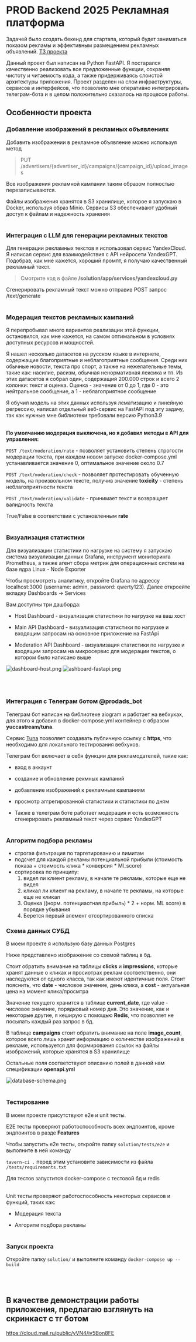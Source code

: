 # PROD Backend 2025 Рекламная платформа

Задачей было создать бекенд для стартапа, который будет заниматься показом рекламы и эффективным размещением рекламных объявлений.
[ТЗ проекта](./task/README.md)

Данный проект был написан на Python FastAPI. Я постарался качественно реализовать все предложенные функции, сохраняя чистоту и читаемость кода, а также придерживаясь слоистой архитектуры приложения. Проект разделен на слои инфраструктуры, сервисов и интерфейсов, что позволило мне оперативно интегрировать телеграм-бота и в целом положительно сказалось на процессе работы.
</br>

## Особенности проекта

### Добавление изображений в рекламных объявлениях

Добавить изображении в рекламное объявление можно используя метод

> PUT /advertisers/{advertiser_id}/campaigns/{campaign_id}/upload_images

Все изображения рекламной кампании таким образом полностью перезаписываются.

Файлы изображения хранятся в S3 хранилище, которое я запускаю в Docker, используя образ Minio. Сервисы S3 обеспечивают удобный доступ к файлам и надежность хранения
</br></br>

### Интеграция с LLM для генерации рекламных текстов

Для генерации рекламных текстов я использовал сервис YandexCloud. Я написал сервис для взаимодействия с API нейросети YandexGPT. Подобрав, как мне кажется, хороший промпт, я получаю качественный рекламный текст.

> Смотрите код в файле **/solution/app/services/yandexcloud.py**

Сгенерировать рекламный текст можно отправив POST запрос /text/generate
</br></br>

### Модерация текстов рекламных кампаний

Я перепробывал много вариантов реализации этой функции, остановился, как мне кажется, на самом оптимальном в условиях доступных ресурсов и мощностей.

Я нашел несколько датасетов на русском языке в интернете, содержащие благоприятные и неблагоприятные сообщения. Среди них обычные новости, текста про спорт, а также на нежелательные темы, такие как: насилие, расизм, обычная ненормативная лексика и тп. Из этих датасетов я собрал один, содержащий 200.000 строк и всего 2 колонки: текст и оценка. Оценка - значение от 0 до 1, где 0 - это нейтральное сообщение, а 1 - неблагоприятное сообщение

Я обучил модель на этих данных используя лематизацию и линейную регрессию, написал отдельный веб-сервис на FastAPI под эту задачу, так как нужные мне библиотеки требовали версию Python3.9
</br></br>

**По умолчанию модерация выключена, но я добавил методы в API для управления:**

`POST /text/moderation/rate` - позволяет установить степень строгости модерации текста, при каждом новом запуске docker-compose.yml устанавливается значение 0, оптимальное значение около 0.7

`POST /text/moderation/check` - позволяет протестировать обученную модель, на произвольном тексте, получив значение **toxicity** - степень неблагоприятности текста

`POST /text/moderation/validate` - принимает текст и возвращает валидность текста

True/False в соответствии с установленным **rate**
</br></br>

### **Визуализация статистики**

Для визуализации статистики по нагрузке на систему я запускаю система визуализации данных Grafana, инструмент мониторинга Prometheus, а также агент сбора метрик для операционных систем на базе ядра Linux - Node Exporter

Чтобы просмотреть аналитику, откройте Grafana по адрессу localhost:3000 (username: admin, password: qwerty123). Далее откроейте вкладку Dashboards → Services

Вам доступны три дашборда:

- Host Dashboard - визуализация статистики по нагрузке на ваш хост

- Main API Dashboard - визуализация статистики по нагрузке и входящим запросам на основное приложение на FastApi

- Moderation API Dashboard - визуализация статистики по нагрузке и входящим запросам на микросервис для модерации текстов, о котором было написано выше

![dashboard-host.png](./media/dashboard-host.png)
![ashboard-fastapi.png](./media/dashboard-fastapi.png)

</br></br>

### Интеграция с Телеграм ботом @prodads_bot

Телеграм бот написан на библиотеке aiogram и работает на вебхуках, для этого я добавил в docker-compose.yml контейнер с образом **yuccastream/tuna**.

Сервис [Tuna](https://tuna.am/#features) позволяет создавать публичную ссылку c **https**, что необходимо для локального тестирования вебхуков.

Телеграм бот включает в себя функции для рекламодателей, такие как:

- вход в аккаунт

- создание и обновление рекмных кампаний

- добавление изображений к рекламным кампаниям

- просмотр аггрегированной статистики и статистики по дням

- Также в телеграм боте работает модерация и есть возможность сгенерировать рекламный текст через сервис YandexGPT
  </br></br>


### Алгоритм подбора рекламы

- строгая фильтрация по таргетированию и лимитам
- подсчет для каждой рекламы потенциальной прибыли (стоимость показа + стоимость клика * конверсия * Ml_score)
- сортировка по принципу:
  1. видел ли клиент рекламу, в начале те рекламы, которые еще не видел
  2. кликал ли клиент на рекламу, в начале те рекламы, на которые еще не кликал
  3. Оценка ((норм. потенциаотная прибыль) * 2 + норм. ML score) в порядке убывания
  4. Берется первый элемент отсортированного списка


### **Схема данных СУБД**

В моем проекте я использую базу данных Postgres

Ниже представлено изображение со схемой таблиц в бд.

Стоит обратить внимание на таблицы **clicks** и **impressions**, которые хранят данные о кликах и просиотрах реклам соответственно, они наследуются от одного класса, так как имеют идентичные поля. Стоит пояснить, что **date** - числовое значение, день клика, а **cost** - актуальная цена на момент клика/просмтра

Значение текущего хранится в таблице **current_date**, где value - числовое значение, порядковый номер дня. Это значение, как и некоторые другие, я кеширую с помощью **Redis**, что позволяет не посылать каждый раз запрос в бд.

В таблице **campaigns** стоит обратить внимание на поле **image_count**, которое всего лишь хранит информацию о количестве изображений в рекламе, используется для формирования ссылок на файлы изображений, которые хранятся в S3 хранилище

Остальные поля соответствуют описанию полей в данной нам спецификации **openapi.yml**

![database-schema.png](./media/database-schema.png)
</br></br>

### Тестирование

В моем проекте присутствуют e2e и unit тесты.

E2E тесты проверяют работоспособность всех эндпоинтов, кроме эндпоинтов в разде **Features**

Чтобы запустить e2e тесты, откройте папку `solution/tests/e2e` и выполните в ней команду

`tavern-ci .` перед этим установите зависимости из файла `/tests/requirements.txt`

Для тестов запустится docker-compose с тестовой бд и redis
</br></br>

Unit тесты проверяют работоспособность некоторых сервисов и функций, таких как:

- Модерация текста

- Алгоритм подбора рекламы
  </br></br>

### Запуск проекта

Откройте папку `solution/` и выполните команду `docker-compose up --build`

</br></br>

## В качестве демонстрации работы приложения, предлагаю взглянуть на скринкаст с тг ботом

https://cloud.mail.ru/public/yVN4/iv5Bon8FE